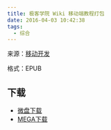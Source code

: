 ```yaml
---
title: 极客学院 Wiki 移动端教程打包
date: 2016-04-03 10:42:38
tags:
  - 综合
---
```


来源：[移动开发](http://wiki.jikexueyuan.com/list/mobile/)

格式：EPUB

## 下载 ##

+ [微盘下载](http://vdisk.weibo.com/s/aADaW4YRjzdwX)
+ [MEGA下载](https://mega.nz/#!GRMnmJDS!2urocbNfoClz_lIKPBC-gwHbjIY6NYUN0YM50R7-rcc)
